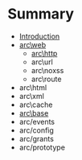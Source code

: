# Summary

* [Introduction](README.md)
* [arc\web](chapter1.md)
   * [arc\http](archttp.md)
   * arc\url
   * arc\noxss
   * arc\route
* arc\html
* arc\xml
* arc\cache
* [arc\base](arcbase.md)
* arc/events
* arc/config
* arc/grants
* arc/prototype


